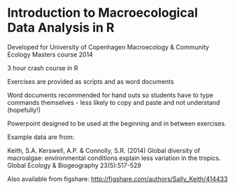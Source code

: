 Introduction to Macroecological Data Analysis in R
====================================================

Developed for University of Copenhagen Macroecology & Community Ecology Masters course 2014

3 hour crash course in R

Exercises are provided as scripts and as word documents

Word documents recommended for hand outs so students have to type commands themselves - less likely to copy and paste and not understand (hopefully!)

Powerpoint designed to be used at the beginning and in between exercises.

Example data are from:

Keith, S.A. Kerswell, A.P. & Connolly, S.R. (2014) Global diversity of macroalgae: environmental conditions explain less variation in the tropics. Global Ecology & Biogeography 23(5):517-529 

Also available from figshare:
http://figshare.com/authors/Sally_Keith/414433
